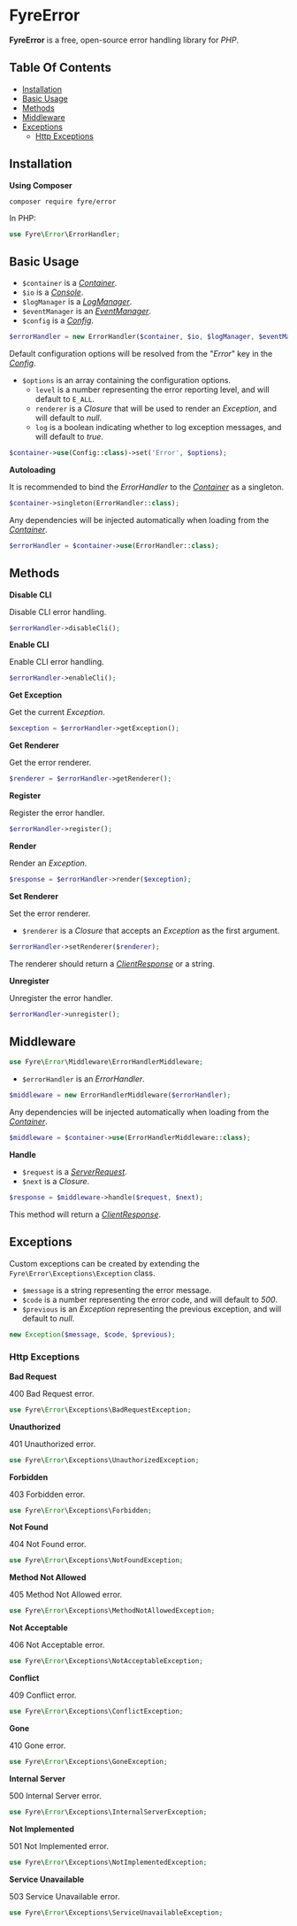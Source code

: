 # FyreError

**FyreError** is a free, open-source error handling library for *PHP*.


## Table Of Contents
- [Installation](#installation)
- [Basic Usage](#basic-usage)
- [Methods](#methods)
- [Middleware](#middleware)
- [Exceptions](#exceptions)
    - [Http Exceptions](#http-exceptions)



## Installation

**Using Composer**

```
composer require fyre/error
```

In PHP:

```php
use Fyre\Error\ErrorHandler;
```


## Basic Usage

- `$container` is a [*Container*](https://github.com/elusivecodes/FyreContainer).
- `$io` is a [*Console*](https://github.com/elusivecodes/FyreConsole).
- `$logManager` is a [*LogManager*](https://github.com/elusivecodes/FyreLog).
- `$eventManager` is an [*EventManager*](https://github.com/elusivecodes/FyreEvent).
- `$config` is a [*Config*](https://github.com/elusivecodes/FyreConfig).

```php
$errorHandler = new ErrorHandler($container, $io, $logManager, $eventManager, $config);
```

Default configuration options will be resolved from the "*Error*" key in the [*Config*](https://github.com/elusivecodes/FyreConfig).

- `$options` is an array containing the configuration options.
    - `level` is a number representing the error reporting level, and will default to `E_ALL`.
    - `renderer` is a *Closure* that will be used to render an *Exception*, and will default to *null*.
    - `log` is a boolean indicating whether to log exception messages, and will default to *true*.

```php
$container->use(Config::class)->set('Error', $options);
```

**Autoloading**

It is recommended to bind the *ErrorHandler* to the [*Container*](https://github.com/elusivecodes/FyreContainer) as a singleton.

```php
$container->singleton(ErrorHandler::class);
```

Any dependencies will be injected automatically when loading from the [*Container*](https://github.com/elusivecodes/FyreContainer).

```php
$errorHandler = $container->use(ErrorHandler::class);
```


## Methods

**Disable CLI**

Disable CLI error handling.

```php
$errorHandler->disableCli();
```

**Enable CLI**

Enable CLI error handling.

```php
$errorHandler->enableCli();
```

**Get Exception**

Get the current *Exception*.

```php
$exception = $errorHandler->getException();
```

**Get Renderer**

Get the error renderer.

```php
$renderer = $errorHandler->getRenderer();
```

**Register**

Register the error handler.

```php
$errorHandler->register();
```

**Render**

Render an *Exception*.

```php
$response = $errorHandler->render($exception);
```

**Set Renderer**

Set the error renderer.

- `$renderer` is a *Closure* that accepts an *Exception* as the first argument.

```php
$errorHandler->setRenderer($renderer);
```

The renderer should return a [*ClientResponse*](https://github.com/elusivecodes/FyreServer#client-responses) or a string.

**Unregister**

Unregister the error handler.

```php
$errorHandler->unregister();
```


## Middleware

```php
use Fyre\Error\Middleware\ErrorHandlerMiddleware;
```

- `$errorHandler` is an *ErrorHandler*.

```php
$middleware = new ErrorHandlerMiddleware($errorHandler);
```

Any dependencies will be injected automatically when loading from the [*Container*](https://github.com/elusivecodes/FyreContainer).

```php
$middleware = $container->use(ErrorHandlerMiddleware::class);
```

**Handle**

- `$request` is a [*ServerRequest*](https://github.com/elusivecodes/FyreServer#server-requests).
- `$next` is a *Closure*.

```php
$response = $middleware->handle($request, $next);
```

This method will return a [*ClientResponse*](https://github.com/elusivecodes/FyreServer#client-responses).


## Exceptions

Custom exceptions can be created by extending the `Fyre\Error\Exceptions\Exception` class.

- `$message` is a string representing the error message.
- `$code` is a number representing the error code, and will default to *500*.
- `$previous` is an *Exception* representing the previous exception, and will default to *null*.

```php
new Exception($message, $code, $previous);
```


### Http Exceptions

**Bad Request**

400 Bad Request error.

```php
use Fyre\Error\Exceptions\BadRequestException;
```

**Unauthorized**

401 Unauthorized error.

```php
use Fyre\Error\Exceptions\UnauthorizedException;
```

**Forbidden**

403 Forbidden error.

```php
use Fyre\Error\Exceptions\Forbidden;
```

**Not Found**

404 Not Found error.

```php
use Fyre\Error\Exceptions\NotFoundException;
```

**Method Not Allowed**

405 Method Not Allowed error.

```php
use Fyre\Error\Exceptions\MethodNotAllowedException;
```

**Not Acceptable**

406 Not Acceptable error.

```php
use Fyre\Error\Exceptions\NotAcceptableException;
```

**Conflict**

409 Conflict error.

```php
use Fyre\Error\Exceptions\ConflictException;
```

**Gone**

410 Gone error.

```php
use Fyre\Error\Exceptions\GoneException;
```

**Internal Server**

500 Internal Server error.

```php
use Fyre\Error\Exceptions\InternalServerException;
```

**Not Implemented**

501 Not Implemented error.

```php
use Fyre\Error\Exceptions\NotImplementedException;
```

**Service Unavailable**

503 Service Unavailable error.

```php
use Fyre\Error\Exceptions\ServiceUnavailableException;
```